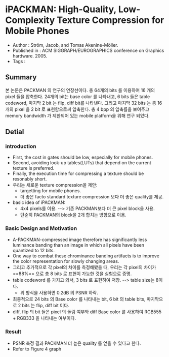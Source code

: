 # iPACKMAN: High-Quality, Low-Complexity Texture Compression for Mobile Phones
- Author : Ström, Jacob, and Tomas Akenine-Möller.
- Published in : ACM SIGGRAPH/EUROGRAPHICS conference on Graphics hardware. 2005.
- Tags : 

## Summary
본 논문은 PACKMAN 의 연구의 연장선이다. 
총 64개의 bits 를 이용하여 16 개의 pixel 들을 압축한다. 
24개의 bit는 base color 를 나타내고, 6 bits 들은 table codeword, 마지막 2 bit 는 flip, diff bit를 나타낸다.
그리고 마지막 32 bits 는 총 16 개의 pixel 을 2 bit 로 표현함으로써 압축한다. 
총 4 bpp 의 압축률을 보여주고 memory bandwidth 가 제한되어 있는 mobile platform을 위해 연구 되었다. 


## Detial 
### introduction
- First, the cost in gates should be low, especially for mobile phones.
- Second, avoiding look-up tables(LUTs) that depend on the current texture is preferred.
- Finally, the execution time for compressing a texture should be resonably short.
- 우리는 새로운 texture compression을 제안:
    - targetting for mobile phones.
    - 더 좋은 facto standard texture compression 보다 더 좋은 quality를 제공.
- basic idea of iPACKMAN:
    - 4x4 pixels를 이용. --> 기존 PACKMAN보다 더 큰 pixel block을 사용.
    - 단순히 PACKMAN의 block을 2개 합치는 방향으로 이용.

### Basic Design and Motivation
- A-PACKMAN-compressed image therefore has significantly less luminance banding than an image in which all pixels have been quantized to 12 bits.
- One way to combat these chrominance banding artifacts is to improve the color representation for slowly changing areas.
- 그리고 추가적으로 각 pixel의 차이를 측정해봤을 때, 우리는 각 pixel의 차이가 ==88%== 으로 총 8 bits 로 표현이 가능한 것을 실험으로 증명.
- table codeword 를 가지고 와서, 3 bits 로 표현하여 저장. --> table size는 8이다. 
    - 위 방식을 사용하면 0.2dB 의 PSNR 하락.
- 최종적으로 24 bits 의 Base color 를 나타내는 bit, 6 bit 의 table bits, 마지막으로 2 bits 는 flip, diff bit 이다.
- diff, flip 의 bit 들은 pixel 의 돌림 여부와 diff Base color 를 사용하여 RGB555 + RGB333 을 나타내는 여부이다. 
  
### Result 
- PSNR 측정 결과 PACKMAN 더 높은 quality 를 얻을 수 있다고 한다.
- Refer to Figure 4 graph
    
